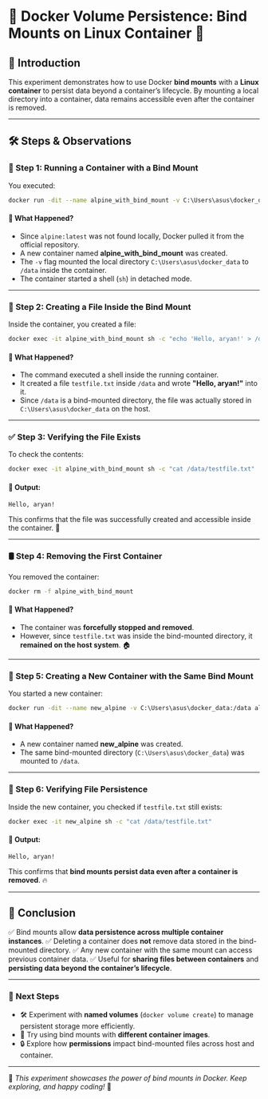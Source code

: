 # 🚀 Docker Volume Persistence: Bind Mounts on Linux Container 🐳

## 📌 Introduction

This experiment demonstrates how to use Docker **bind mounts** with a **Linux container** to persist data beyond a container’s lifecycle. By mounting a local directory into a container, data remains accessible even after the container is removed.

---

## 🛠 Steps & Observations

### 🏰 Step 1: Running a Container with a Bind Mount

You executed:

```sh
docker run -dit --name alpine_with_bind_mount -v C:\Users\asus\docker_data:/data alpine:latest sh
```

#### 📝 What Happened?

-   Since `alpine:latest` was not found locally, Docker pulled it from the official repository.
-   A new container named **alpine_with_bind_mount** was created.
-   The `-v` flag mounted the local directory `C:\Users\asus\docker_data` to `/data` inside the container.
-   The container started a shell (`sh`) in detached mode.

---

### 📝 Step 2: Creating a File Inside the Bind Mount

Inside the container, you created a file:

```sh
docker exec -it alpine_with_bind_mount sh -c "echo 'Hello, aryan!' > /data/testfile.txt"
```

#### 📝 What Happened?

-   The command executed a shell inside the running container.
-   It created a file `testfile.txt` inside `/data` and wrote **"Hello, aryan!"** into it.
-   Since `/data` is a bind-mounted directory, the file was actually stored in `C:\Users\asus\docker_data` on the host.

---

### ✅ Step 3: Verifying the File Exists

To check the contents:

```sh
docker exec -it alpine_with_bind_mount sh -c "cat /data/testfile.txt"
```

#### 📌 Output:

```
Hello, aryan!
```

This confirms that the file was successfully created and accessible inside the container. 🎉

---

### 🛢 Step 4: Removing the First Container

You removed the container:

```sh
docker rm -f alpine_with_bind_mount
```

#### 📝 What Happened?

-   The container was **forcefully stopped and removed**.
-   However, since `testfile.txt` was inside the bind-mounted directory, it **remained on the host system**. 🏠

---

### 🔄 Step 5: Creating a New Container with the Same Bind Mount

You started a new container:

```sh
docker run -dit --name new_alpine -v C:\Users\asus\docker_data:/data alpine sh
```

#### 📝 What Happened?

-   A new container named **new_alpine** was created.
-   The same bind-mounted directory (`C:\Users\asus\docker_data`) was mounted to `/data`.

---

### 🔎 Step 6: Verifying File Persistence

Inside the new container, you checked if `testfile.txt` still exists:

```sh
docker exec -it new_alpine sh -c "cat /data/testfile.txt"
```

#### 📌 Output:

```
Hello, aryan!
```

This confirms that **bind mounts persist data even after a container is removed**. 🔥

---

## 🎯 Conclusion

✅ Bind mounts allow **data persistence across multiple container instances**.
✅ Deleting a container does **not** remove data stored in the bind-mounted directory.
✅ Any new container with the same mount can access previous container data.
✅ Useful for **sharing files between containers** and **persisting data beyond the container’s lifecycle**.

---

### 🚀 Next Steps

-   🛠 Experiment with **named volumes** (`docker volume create`) to manage persistent storage more efficiently.
-   🐳 Try using bind mounts with **different container images**.
-   🔒 Explore how **permissions** impact bind-mounted files across host and container.

---

🎯 _This experiment showcases the power of bind mounts in Docker. Keep exploring, and happy coding!_ 🚀
